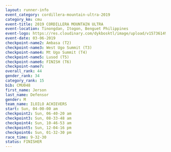 ```yaml
---
layout: runner-info 
event_category: cordillera-mountain-ultra-2019 
category_km: cmu 
event-title: 2019 CORDILLERA MOUNTAIN ULTRA 
event-location: Tinongdan, Itogon, Benguet Philippines 
event-logo: https://res.cloudinary.com/dykbosktl/image/upload/v1573614960/Logo/Cordillera-Mountain-Ultra-2019-1280_wxhrmh.jpg 
event-date: 03-06-2019 
checkpoint-name2: Ambasa (T2) 
checkpoint-name3: West Ugo Summit (T3) 
checkpoint-name4: Mt Ugo Summit (T4) 
checkpoint-name5: Lusod (T5) 
checkpoint-name6: FINISH (T6) 
checkpoint-name7: 
overall_rank: 44
gender_rank: 34
category_rank: 15
bib: CMU048
first_name: Jerson
last_name: Defensor
gender: M
team_name: ILOILO ACHIEVERS
start: Sun, 04-00-00 am
checkpoint2: Sun, 06-40-20 am
checkpoint3: Sun, 08-33-48 am
checkpoint4: Sun, 10-46-53 am
checkpoint5: Sun, 12-04-16 pm
checkpoint6: Sun, 01-32-30 pm
race_time: 9-32-30
status: FINISHER
---
```


